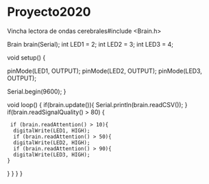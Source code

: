 # Proyecto2020
Vincha lectora de ondas cerebrales#include <Brain.h>

Brain brain(Serial);
int LED1 = 2;
int LED2 = 3;
int LED3 = 4;

void setup() {
 
pinMode(LED1, OUTPUT);
pinMode(LED2, OUTPUT);
pinMode(LED3, OUTPUT);

  Serial.begin(9600);
}

void loop() {
if(brain.update()){
    Serial.println(brain.readCSV());
}
  if(brain.readSignalQuality() > 80) {
 
 
     if (brain.readAttention() > 10){
      digitalWrite(LED1, HIGH);
      if (brain.readAttention() > 50){
      digitalWrite(LED2, HIGH);
      if (brain.readAttention() > 90){
      digitalWrite(LED3, HIGH);
    }
  }
}
  }
}


